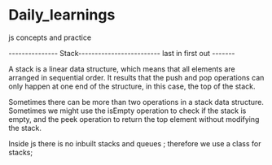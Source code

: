# Daily_learnings

js concepts and practice 



--------------- Stack------------------------- last in first out -------

A stack is a linear data structure, which means that all elements are arranged in sequential order. It results that the push and pop operations can only happen at one end of the structure, in this case, the top of the stack.

Sometimes there can be more than two operations in a stack data structure. Sometimes we might use the isEmpty operation to check if the stack is empty, and the peek operation to return the top element without modifying the stack.

Inside js there is no inbuilt stacks and queues ;
therefore we use a class for stacks;

